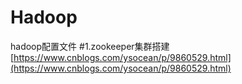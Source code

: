 # Hadoop
hadoop配置文件
#1.zookeeper集群搭建
[https://www.cnblogs.com/ysocean/p/9860529.html](https://www.cnblogs.com/ysocean/p/9860529.html)
